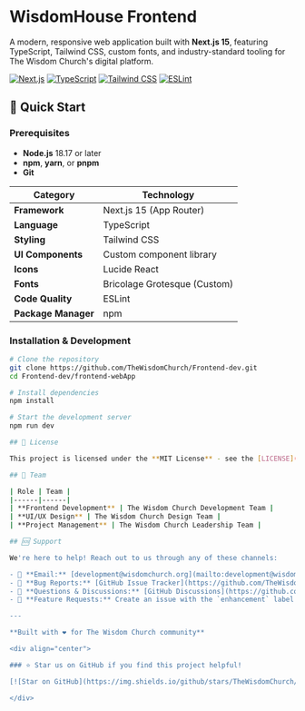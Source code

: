 # WisdomHouse Frontend

A modern, responsive web application built with **Next.js 15**, featuring TypeScript, Tailwind CSS, custom fonts, and industry-standard tooling for The Wisdom Church's digital platform.

[![Next.js](https://img.shields.io/badge/Next.js-15.5.5-000000?logo=next.js&logoColor=white)](https://nextjs.org/)
[![TypeScript](https://img.shields.io/badge/TypeScript-5.0-3178C6?logo=typescript&logoColor=white)](https://www.typescriptlang.org/)
[![Tailwind CSS](https://img.shields.io/badge/Tailwind_CSS-3.4-38B2AC?logo=tailwind-css&logoColor=white)](https://tailwindcss.com/)
[![ESLint](https://img.shields.io/badge/ESLint-9.x-4B32C3?logo=eslint&logoColor=white)](https://eslint.org/)

## 🚀 Quick Start

### Prerequisites

- **Node.js** 18.17 or later
- **npm**, **yarn**, or **pnpm**
- **Git**

| Category | Technology |
|----------|------------|
| **Framework** | Next.js 15 (App Router) |
| **Language** | TypeScript |
| **Styling** | Tailwind CSS |
| **UI Components** | Custom component library |
| **Icons** | Lucide React |
| **Fonts** | Bricolage Grotesque (Custom) |
| **Code Quality** | ESLint |
| **Package Manager** | npm |

### Installation & Development

```bash
# Clone the repository
git clone https://github.com/TheWisdomChurch/Frontend-dev.git
cd Frontend-dev/frontend-webApp

# Install dependencies
npm install

# Start the development server
npm run dev

## 📄 License

This project is licensed under the **MIT License** - see the [LICENSE](../LICENSE) file for complete details.

## 👥 Team

| Role | Team |
|------|------|
| **Frontend Development** | The Wisdom Church Development Team |
| **UI/UX Design** | The Wisdom Church Design Team |
| **Project Management** | The Wisdom Church Leadership Team |

## 🆘 Support

We're here to help! Reach out to us through any of these channels:

- 📧 **Email:** [development@wisdomchurch.org](mailto:development@wisdomchurch.org)
- 🐛 **Bug Reports:** [GitHub Issue Tracker](https://github.com/TheWisdomChurch/Frontend-dev/issues)
- 💬 **Questions & Discussions:** [GitHub Discussions](https://github.com/TheWisdomChurch/Frontend-dev/discussions)
- 🔄 **Feature Requests:** Create an issue with the `enhancement` label

---

**Built with ❤️ for The Wisdom Church community**

<div align="center">

### ⭐ Star us on GitHub if you find this project helpful!

[![Star on GitHub](https://img.shields.io/github/stars/TheWisdomChurch/Frontend-dev.svg?style=social)](https://github.com/TheWisdomChurch/Frontend-dev/stargazers)

</div>
